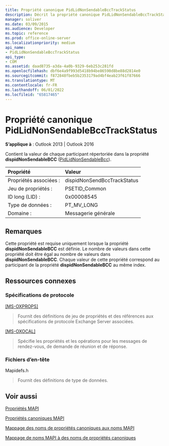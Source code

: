 ```yaml
---
title: Propriété canonique PidLidNonSendableBccTrackStatus
description: Décrit la propriété canonique PidLidNonSendableBccTrackStatus, qui contient la valeur de chaque participant répertoriée dans la propriété dispidNonSendableBCC.
manager: soliver
ms.date: 03/09/2015
ms.audience: Developer
ms.topic: reference
ms.prod: office-online-server
ms.localizationpriority: medium
api_name:
- PidLidNonSendableBccTrackStatus
api_type:
- COM
ms.assetid: daad8735-a3da-4a0b-9329-6eb253c281fd
ms.openlocfilehash: dbf6e4a9f993d5418b94be86590d8be88d2814e0
ms.sourcegitcommit: f872848fbeb5b2353179ad4bf4eab23f61f87666
ms.translationtype: MT
ms.contentlocale: fr-FR
ms.lasthandoff: 06/01/2022
ms.locfileid: "65817465"
---
```

# <a name="pidlidnonsendablebcctrackstatus-canonical-property"></a>Propriété canonique PidLidNonSendableBccTrackStatus

  
  
**S’applique à** : Outlook 2013 | Outlook 2016 
  
Contient la valeur de chaque participant répertoriée dans la propriété **dispidNonSendableBCC** ([PidLidNonSendableBcc](pidlidnonsendablebcc-canonical-property.md)).
  
|Propriété|Valeur|
|:-----|:-----|
|Propriétés associées :  <br/> |dispidNonSendBccTrackStatus  <br/> |
|Jeu de propriétés :  <br/> |PSETID_Common  <br/> |
|ID long (LID) :  <br/> |0x00008545  <br/> |
|Type de données :  <br/> |PT_MV_LONG  <br/> |
|Domaine :  <br/> |Messagerie générale  <br/> |
   
## <a name="remarks"></a>Remarques

Cette propriété est requise uniquement lorsque la propriété **dispidNonSendableBCC** est définie. Le nombre de valeurs dans cette propriété doit être égal au nombre de valeurs dans **dispidNonSendableBCC**. Chaque valeur de cette propriété correspond au participant de la propriété **dispidNonSendableBCC** au même index. 
  
## <a name="related-resources"></a>Ressources connexes

### <a name="protocol-specifications"></a>Spécifications de protocole

[[MS-OXPROPS]](https://msdn.microsoft.com/library/f6ab1613-aefe-447d-a49c-18217230b148%28Office.15%29.aspx)
  
> Fournit des définitions de jeu de propriétés et des références aux spécifications de protocole Exchange Server associées.
    
[[MS-OXOCAL]](https://msdn.microsoft.com/library/09861fde-c8e4-4028-9346-e7c214cfdba1%28Office.15%29.aspx)
  
> Spécifie les propriétés et les opérations pour les messages de rendez-vous, de demande de réunion et de réponse.
    
### <a name="header-files"></a>Fichiers d’en-tête

Mapidefs.h
  
> Fournit des définitions de type de données.
    
## <a name="see-also"></a>Voir aussi



[Propriétés MAPI](mapi-properties.md)
  
[Propriétés canoniques MAPI](mapi-canonical-properties.md)
  
[Mappage des noms de propriétés canoniques aux noms MAPI](mapping-canonical-property-names-to-mapi-names.md)
  
[Mappage de noms MAPI à des noms de propriétés canoniques](mapping-mapi-names-to-canonical-property-names.md)

